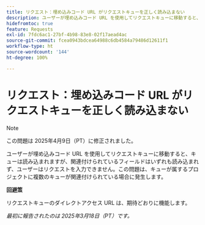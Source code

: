 ```yaml
---
title: リクエスト：埋め込みコード URL がリクエストキューを正しく読み込まない
description: ユーザーが埋め込みコード URL を使用してリクエストキューに移動すると、キューは読み込まれますが、関連付けられているフィールドはいずれも読み込まれず、ユーザーはリクエストを入力できません。この問題は、キューが属するプロジェクトに複数のキューが関連付けられている場合に発生します
hidefromtoc: true
feature: Requests
exl-id: 7fdc6ac1-27bf-4b98-83e8-02f17aead4ac
source-git-commit: fcea0943bdcea64988c6db4584a79486d12611f1
workflow-type: ht
source-wordcount: '144'
ht-degree: 100%

---
```


# リクエスト：埋め込みコード URL がリクエストキューを正しく読み込まない

>[!NOTE]
>
>この問題は 2025年4月9日（PT）に修正されました。

ユーザーが埋め込みコード URL を使用してリクエストキューに移動すると、キューは読み込まれますが、関連付けられているフィールドはいずれも読み込まれず、ユーザーはリクエストを入力できません。この問題は、キューが属するプロジェクトに複数のキューが関連付けられている場合に発生します。

**回避策**

リクエストキューのダイレクトアクセス URL は、期待どおりに機能します。

_最初に報告されたのは 2025年3月18日（PT）です。_

